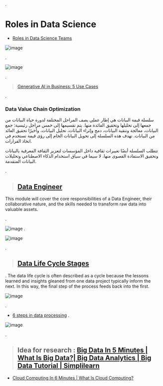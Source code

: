 .

# Roles in Data Science

- [Roles in Data Science Teams](https://www.youtube.com/watch?v=m5hLUknIi5c&t=85s)

![image](https://github.com/user-attachments/assets/8b74d6f7-7f3e-47a0-925e-9e1238d83116)

.

![image](https://github.com/user-attachments/assets/e3a189fa-cde0-4889-9e34-74ced5e0568b)


.


> [Generative AI in Business: 5 Use Cases](https://www.youtube.com/watch?v=vW9fIro6N6g&list=PLEJZyr6k_ykIe0-TCoFGRjd9ksAP9Zhz_)


.
### Data Value Chain Optimization 
سلسلة قيمة البيانات هي إطار عملي يصف المراحل المختلفة لدورة حياة البيانات من جمعها إلى تحليلها وتحقيق الفائدة منها. يتم تقسيمها إلى خمس مراحل رئيسية: جمع البيانات، معالجة وتنقية البيانات، دمج وإثراء البيانات، تحليل البيانات، وأخيرًا تحقيق العائد من البيانات. تهدف هذه السلسلة إلى تحويل البيانات الخام إلى رؤى قيمة تستخدم في اتخاذ القرارات.

تتطلب السلسلة أيضًا تغييرات ثقافية داخل المؤسسات لتعزيز الثقافة المعرفية بالبيانات وتحقيق الاستفادة القصوى منها، لا سيما في سياق استخدام الذكاء الاصطناعي وتحليلات البيانات المتقدمة.







.

> ## [Data Engineer](https://www.youtube.com/watch?v=wyGAYa2UMXQ)

This module will cover the core responsibilities of a Data Engineer, their collaborative nature, and the skills needed to transform raw data into valuable assets.

.

![image](https://github.com/user-attachments/assets/9fe1e05c-aa55-4167-9dbb-45e069c517df)
.

![image](https://github.com/user-attachments/assets/693562f3-ca4f-4ad4-9bbf-4bb5840f453d)

.

> ## [Data Life Cycle Stages](https://online.hbs.edu/blog/post/data-life-cycle)


.
The data life cycle is often described as a cycle because the lessons learned and insights gleaned from one data project typically inform the next. In this way, the final step of the process feeds back into the first.



![image](https://github.com/user-attachments/assets/35a19a86-8163-4f32-b419-15982846ac1d)


.


- [ 6 steps in data processing](https://www.fullstory.com/blog/what-is-data-processing/)
.

![image](https://github.com/user-attachments/assets/4a25bd48-75a3-4f32-81cb-b8f2e580f333)

.

> ## Idea for research  : [Big Data In 5 Minutes | What Is Big Data?| Big Data Analytics | Big Data Tutorial | Simplilearn](https://www.youtube.com/watch?v=bAyrObl7TYE&t=1s)


- [Cloud Computing In 6 Minutes | What Is Cloud Computing?](https://www.youtube.com/watch?v=M988_fsOSWo)
